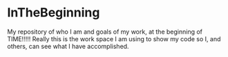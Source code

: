 # InTheBeginning
My repository of who I am and goals of my work, at the beginning of TIME!!!!!
Really this is the work space I am using to show my code so I, and others, can see what I have accomplished.
